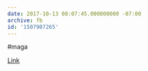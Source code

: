 ```yaml
---
date: 2017-10-13 08:07:45.000000000 -07:00
archive: fb
id: '1507907265'
---
```


#maga

[Link](http://www.businessinsider.com/photos-america-before-epa-documerica-2017-10/)
